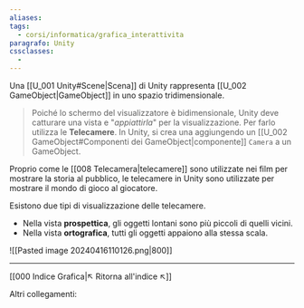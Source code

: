 ```yaml
---
aliases: 
tags:
  - corsi/informatica/grafica_interattivita
paragrafo: Unity
cssclasses:
  - 
---
```

Una [[U_001 Unity#Scene|Scena]] di Unity rappresenta [[U_002 GameObject|GameObject]] in uno spazio tridimensionale.

>Poiché lo schermo del visualizzatore è bidimensionale, Unity deve catturare una vista e "*appiattirla*" per la visualizzazione. Per farlo utilizza le **Telecamere**. In Unity, si crea una aggiungendo un [[U_002 GameObject#Componenti dei GameObject|componente]] `Camera` a un GameObject.

Proprio come le [[008 Telecamera|telecamere]] sono utilizzate nei film per mostrare la storia al pubblico, le telecamere in Unity sono utilizzate per mostrare il mondo di gioco al giocatore.

Esistono due tipi di visualizzazione delle telecamere.

- Nella vista **prospettica**, gli oggetti lontani sono più piccoli di quelli vicini.
- Nella vista **ortografica**, tutti gli oggetti appaiono alla stessa scala.


![[Pasted image 20240416110126.png|800]]

___
[[000 Indice Grafica|↖ Ritorna all'indice ↖]]

Altri collegamenti: 